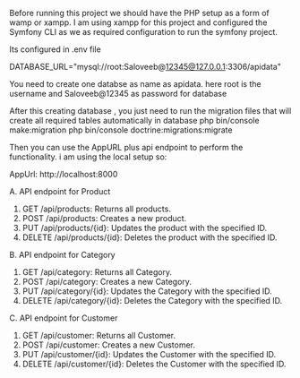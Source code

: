 Before running this project we should have the PHP setup as a form of wamp or xampp.
I am using xampp for this project and configured the Symfony CLI as we as required configuration to run the symfony project.

Its configured in .env file 

DATABASE_URL="mysql://root:Saloveeb@12345@127.0.0.1:3306/apidata"

You need to create one databse as name as apidata.
here root is the username and Saloveeb@12345 as password for database 

After this creating database , you just need to run the migration files that will create  all required tables automatically in database 
php bin/console make:migration
php bin/console doctrine:migrations:migrate


Then you can use the AppURL plus api endpoint to perform the functionality.
i am using the local setup so:

AppUrl: http://localhost:8000

A. API endpoint for Product
   1. GET /api/products: Returns all products.
   2. POST /api/products: Creates a new product.
   3. PUT /api/products/{id}: Updates the product with the specified ID.
   4. DELETE /api/products/{id}: Deletes the product with the specified ID.

B. API endpoint for Category
  1. GET /api/category: Returns all Category.
  2. POST /api/category: Creates a new Category.
  3. PUT /api/category/{id}: Updates the Category with the specified ID.
  4. DELETE /api/category/{id}: Deletes the Category with the specified ID.

C. API endpoint for Customer
   1. GET /api/customer: Returns all Customer.
   2. POST /api/customer: Creates a new Customer.
   3. PUT /api/customer/{id}: Updates the Customer with the specified ID.
   4. DELETE /api/customer/{id}: Deletes the Customer with the specified ID.
